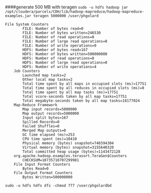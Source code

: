 
####generate 500 MB with teragen
`sudo -u hdfs hadoop jar /opt/cloudera/parcels/CDH/lib/hadoop-mapreduce/hadoop-mapreduce-examples.jar teragen 5000000 /user/phgolard`

```aidl
File System Counters
		FILE: Number of bytes read=0
		FILE: Number of bytes written=246530
		FILE: Number of read operations=0
		FILE: Number of large read operations=0
		FILE: Number of write operations=0
		HDFS: Number of bytes read=167
		HDFS: Number of bytes written=500000000
		HDFS: Number of read operations=8
		HDFS: Number of large read operations=0
		HDFS: Number of write operations=4
	Job Counters 
		Launched map tasks=2
		Other local map tasks=2
		Total time spent by all maps in occupied slots (ms)=17751
		Total time spent by all reduces in occupied slots (ms)=0
		Total time spent by all map tasks (ms)=17751
		Total vcore-seconds taken by all map tasks=17751
		Total megabyte-seconds taken by all map tasks=18177024
	Map-Reduce Framework
		Map input records=5000000
		Map output records=5000000
		Input split bytes=167
		Spilled Records=0
		Failed Shuffles=0
		Merged Map outputs=0
		GC time elapsed (ms)=253
		CPU time spent (ms)=10410
		Physical memory (bytes) snapshot=746594304
		Virtual memory (bytes) snapshot=3155640320
		Total committed heap usage (bytes)=1143472128
	org.apache.hadoop.examples.terasort.TeraGen$Counters
		CHECKSUM=10735710707299981
	File Input Format Counters 
		Bytes Read=0
	File Output Format Counters 
		Bytes Written=500000000

```

`sudo -u hdfs hdfs dfs -chmod 777 /user/phgolardbd`

